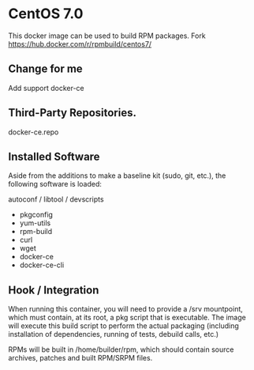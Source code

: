 # CentOS 7.0
This docker image can be used to build RPM packages. Fork  https://hub.docker.com/r/rpmbuild/centos7/

## Change for me
Add support docker-ce

## Third-Party Repositories.
docker-ce.repo

## Installed Software
Aside from the additions to make a baseline kit (sudo, git, etc.), the following software is loaded:

autoconf / libtool / devscripts
* pkgconfig
* yum-utils
* rpm-build
* curl
* wget
* docker-ce
* docker-ce-cli

## Hook / Integration
When running this container, you will need to provide a /srv mountpoint, which must contain, at its root, a pkg script that is executable. The image will execute this build script to perform the actual packaging (including installation of dependencies, running of tests, debuild calls, etc.)

RPMs will be built in /home/builder/rpm, which should contain source archives, patches and built RPM/SRPM files.
